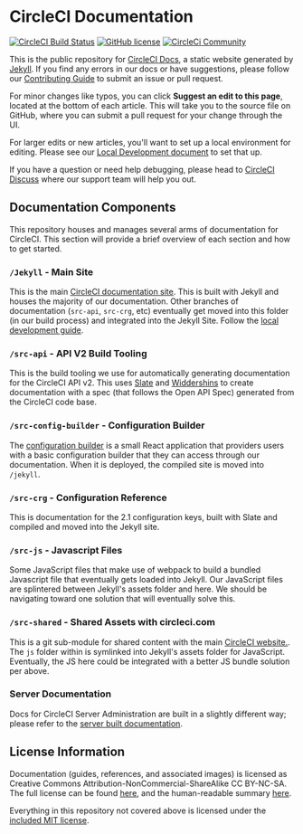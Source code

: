 # CircleCI Documentation 

[![CircleCI Build
Status](https://circleci.com/gh/circleci/circleci-docs.svg?style=shield)](https://circleci.com/gh/circleci/circleci-docs)
[![GitHub
license](https://img.shields.io/badge/license-MIT-blue.svg)](https://raw.githubusercontent.com/circleci/circleci-docs/master/LICENSE)
[![CircleCi
Community](https://img.shields.io/badge/community-CircleCI%20Discuss-343434.svg)](https://discuss.circleci.com)

This is the public repository for [CircleCI Docs](https://circleci.com/docs/), a
static website generated by [Jekyll](https://jekyllrb.com/). If you find any
errors in our docs or have suggestions, please follow our [Contributing
Guide](docs/CONTRIBUTING.md) to submit an issue or pull request.

For minor changes like typos, you can click **Suggest an edit to this page**,
located at the bottom of each article. This will take you to the source file on
GitHub, where you can submit a pull request for your change through the UI.

For larger edits or new articles, you'll want to set up a local environment for
editing. Please see our [Local Development
document](./docs/local-development.md) to set that up.

If you have a question or need help debugging, please head to [CircleCI
Discuss](https://discuss.circleci.com/) where our support team will help you
out.

## Documentation Components

This repository houses and manages several arms of documentation for CircleCI.
This section will provide a brief overview of each section and how to get
started.

### `/Jekyll` - Main Site

This is the main [CircleCI documentation site](https://circleci.com/docs/2.0/).
This is built with Jekyll and houses the majority of our documentation. Other
branches of documentation (`src-api`, `src-crg`, etc) eventually get moved into
this folder (in our build process) and integrated into the Jekyll Site. Follow
the [local development guide](./docs/local-development.md).

### `/src-api` - API V2 Build Tooling

This is the build tooling we use for automatically generating documentation for
the CircleCI API v2. This uses [Slate](https://github.com/slatedocs/slate) and
[Widdershins](https://github.com/Mermade/widdershins) to create documentation
with a spec (that follows the Open API Spec) generated from the CircleCI code
base.

### `/src-config-builder` - Configuration Builder

The [configuration builder](https://circleci.com/docs/config-builder/) is a
small React application that providers users with a basic configuration builder
that they can access through our documentation. When it is deployed, the
compiled site is moved into `/jekyll`.

### `/src-crg` - Configuration Reference

This is documentation for the 2.1 configuration keys, built with Slate and
compiled and moved into the Jekyll site.

### `/src-js` - Javascript Files

Some JavaScript files that make use of webpack to build a bundled Javascript
file that eventually gets loaded into Jekyll. Our JavaScript files are
splintered between Jekyll's assets folder and here. We should be navigating
toward one solution that will eventually solve this.

### `/src-shared` - Shared Assets with circleci.com

This is a git sub-module for shared content with the main [CircleCI
website.](https://circleci.com/docs/). The `js` folder within is symlinked into
Jekyll's assets folder for JavaScript. Eventually, the JS here could be
integrated with a better JS bundle solution per above.

### Server Documentation

Docs for CircleCI Server Administration are built in a slightly different way;
please refer to the [server built documentation](./docs/server-docs.md).

## License Information
Documentation (guides, references, and associated images) is licensed as
Creative Commons Attribution-NonCommercial-ShareAlike CC BY-NC-SA. The full
license can be found
[here](http://creativecommons.org/licenses/by-nc-sa/4.0/legalcode), and the
human-readable summary
[here](http://creativecommons.org/licenses/by-nc-sa/4.0/).

Everything in this repository not covered above is licensed under the [included
MIT license](./docs/licence.md).
